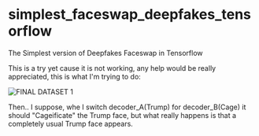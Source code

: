 # simplest_faceswap_deepfakes_tensorflow
The Simplest version of Deepfakes Faceswap in Tensorflow

This is a try yet cause it is not working, any help would be really appreciated, this is what I'm trying to do:

![FINAL DATASET 1](git_images/structure.jpg)

Then.. I suppose, whe I switch decoder_A(Trump) for decoder_B(Cage) it should "Cageificate" the Trump face, but what really happens is that a completely usual Trump face appears.
